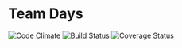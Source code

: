 Team Days
=========

[![Code Climate](https://codeclimate.com/github/KernelCorp/team_days/badges/gpa.svg)](https://codeclimate.com/github/KernelCorp/team_days)
[![Build Status](https://travis-ci.org/KernelCorp/team_days.svg?branch=master)](https://travis-ci.org/KernelCorp/team_days)
[![Coverage Status](https://coveralls.io/repos/KernelCorp/team_days/badge.png)](https://coveralls.io/r/KernelCorp/team_days)
